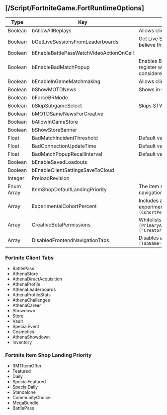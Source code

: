 ## [/Script/FortniteGame.FortRuntimeOptions]

| Type | Key | Note |
| -------- | -------- | -------- |
| Boolean | bAllowAllReplays | Allows client to play old replays |
| Boolean | bGetLiveSessionsFromLeaderboards | Get Live Sessions, where you can watch matches live i presume, I believe this was used so you can watch the world cup live.|
| Boolean | bEnableBattlePassWatchVideoActionOnCell | |
| Boolean | bEnableBadMatchPopup | Enables Bad Match as in like a ban message or if the client failed to register with the server because anti cheat disabled that would be considered a "bad match" this is default to false.|
| Boolean | bEnableInGameMatchmaking | Allows client to matchmake |
| Boolean | bShowMOTDNews | Shows in-game news |
| Boolean | bForceBRMode | |
| Boolean | bSkipSubgameSelect | Skips STW/BR/Creative game selection screen |
| Boolean | bMOTDSameNewsForCreative | |
| Boolean | bAllowInGameStore | |
| Boolean | bShowStoreBanner | |
| Float | BadMatchIncidentThreshold | Default value is 20|
| Float | BadConnectionUpdateTime |Default value is 5|
| Float | BadMatchPopupRecallInterval |Default value is 10|
| Boolean | bEnableSavedLoadouts | |
| Boolean | bEnableClientSettingsSaveToCloud | |
| Integer | PreloadRevision | |
| Enum Array | ItemShopDefaultLandingPriority | The item shop section to open to when selecting the Item Shop navigation tab. Enum example: `EFortItemShopSection::ShopSection` |
| Array | ExperimentalCohortPercent | Includes a percent value for how many users will get the experiment applied, and an int for the actual experiment. Model: `(CohortPercent=100,ExperimentNum=30)` |
| Array | CreativeBetaPermissions | Whitelists creative islands for certain Perms `(PrimaryAssetId="CreativePlot:AssetID",PermissionTagContainer=("CreatorHub","EarlyAccess","Developer"))` |
| Array | DisabledFrontendNavigationTabs | Disables a tab using this model: `(TabName="...",TabState=EFortRuntimeOptionTabState::Hidden)` |


### Fortnite Client Tabs 
- BattlePass
- AthenaStore
- AthenaDirectAcquisition
- AthenaProfile
- AthenaLeaderboards
- AthenaProfileStats
- AthenaChallenges
- AthenaCareer
- Showdown
- Store
- Vault
- SpecialEvent
- Cosmetics
- AthenaShowdown
- Inventory

### Fortnite Item Shop Landing Priority
- RMTItemOffer
- Featured
- Daily
- SpecialFeatured
- SpecialDaily
- Standalone
- CommunityChoice
- MegaBundle
- BattlePass
